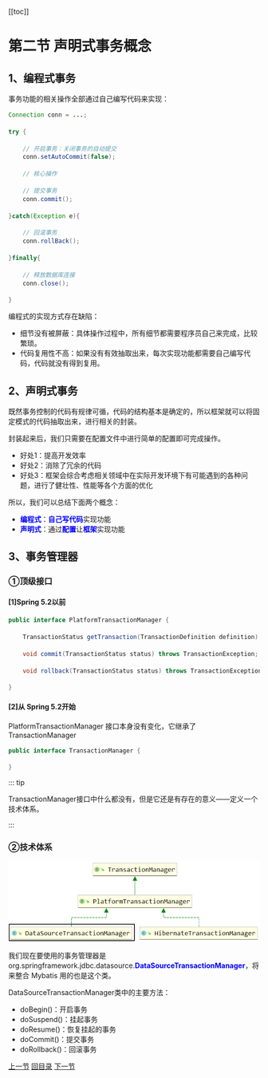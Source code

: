[[toc]]

# 第二节 声明式事务概念



## 1、编程式事务

事务功能的相关操作全部通过自己编写代码来实现：

```java
Connection conn = ...;
	
try {
	
	// 开启事务：关闭事务的自动提交
	conn.setAutoCommit(false);
	
	// 核心操作
	
	// 提交事务
	conn.commit();
	
}catch(Exception e){
	
	// 回滚事务
	conn.rollBack();
	
}finally{
	
	// 释放数据库连接
	conn.close();
	
}
```



编程式的实现方式存在缺陷：

- 细节没有被屏蔽：具体操作过程中，所有细节都需要程序员自己来完成，比较繁琐。
- 代码复用性不高：如果没有有效抽取出来，每次实现功能都需要自己编写代码，代码就没有得到复用。



## 2、声明式事务

既然事务控制的代码有规律可循，代码的结构基本是确定的，所以框架就可以将固定模式的代码抽取出来，进行相关的封装。

封装起来后，我们只需要在配置文件中进行简单的配置即可完成操作。

- 好处1：提高开发效率
- 好处2：消除了冗余的代码
- 好处3：框架会综合考虑相关领域中在实际开发环境下有可能遇到的各种问题，进行了健壮性、性能等各个方面的优化

所以，我们可以总结下面两个概念：

- <span style="color:blue;font-weight:bold;">编程式</span>：<span style="color:blue;font-weight:bold;">自己写代码</span>实现功能
- <span style="color:blue;font-weight:bold;">声明式</span>：通过<span style="color:blue;font-weight:bold;">配置</span>让<span style="color:blue;font-weight:bold;">框架</span>实现功能



## 3、事务管理器

### ①顶级接口

#### [1]Spring 5.2以前

```java
public interface PlatformTransactionManager {

	TransactionStatus getTransaction(TransactionDefinition definition) throws TransactionException;

	void commit(TransactionStatus status) throws TransactionException;

	void rollback(TransactionStatus status) throws TransactionException;

}
```



#### [2]从 Spring 5.2开始

PlatformTransactionManager 接口本身没有变化，它继承了 TransactionManager

```java
public interface TransactionManager {
    
}
```



::: tip

TransactionManager接口中什么都没有，但是它还是有存在的意义——定义一个技术体系。

:::

### ②技术体系

![./images](./images/img001.png)

我们现在要使用的事务管理器是org.springframework.jdbc.datasource.<span style="color:blue;font-weight:bold;">DataSourceTransactionManager</span>，将来整合 Mybatis 用的也是这个类。



DataSourceTransactionManager类中的主要方法：

- doBegin()：开启事务
- doSuspend()：挂起事务
- doResume()：恢复挂起的事务
- doCommit()：提交事务
- doRollback()：回滚事务



[上一节](verse01.html) [回目录](index.html) [下一节](verse03.html)